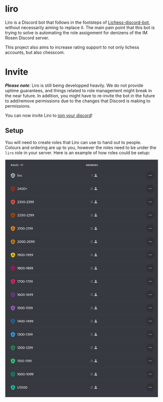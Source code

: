 # liro

Liro is a Discord bot that follows in the footsteps of
[Lichess-discord-bot](https://github.com/tvdhout/Lichess-discord-bot/), without
necessarily aiming to replace it. The main pain point that this bot is trying
to solve is automating the role assignment for denizens of the IM Rosen Discord
server.

This project also aims to increase rating support to not only lichess accounts,
but also chesscom.

# Invite

***Please note***: Liro is still being developped heavily. We do not provide
uptime guarantees, and things related to role management might break in the
near future. In addition, you might have to re-invite the bot in the future to
add/remove permissions due to the changes that Discord is making to
permissions.

You can now invite Liro to [join your discord][invite-link]!

[invite-link]: https://discord.com/api/oauth2/authorize?client_id=878955941595336724&permissions=268438592&redirect_uri=https%3A%2F%2Fliro.wedrop.it%2Foauth&response_type=code&scope=bot%20applications.commands%20messages.read

## Setup

You will need to create roles that Liro can use to hand out to people. Colours
and ordering are up to you, however the roles need to be under the `liro` role
in your server. Here is an example of how roles could be setup:

![Screenshot of sample Discord rating role setup](.images/role-sample.png)
